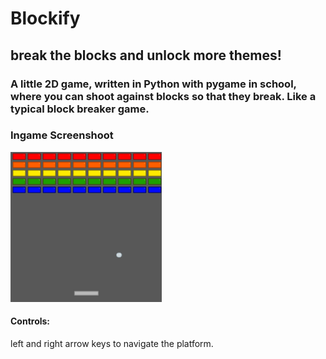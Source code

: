 # Blockify
## break the blocks and unlock more themes!

### A little 2D game, written in Python with pygame in school, where you can shoot against blocks so that they break. Like a typical block breaker game.

### Ingame Screenshoot
<img src="resources/images/blockify-example-ingame-screenshot.png" height="240px">

#### Controls:
left and right arrow keys to navigate the platform.
